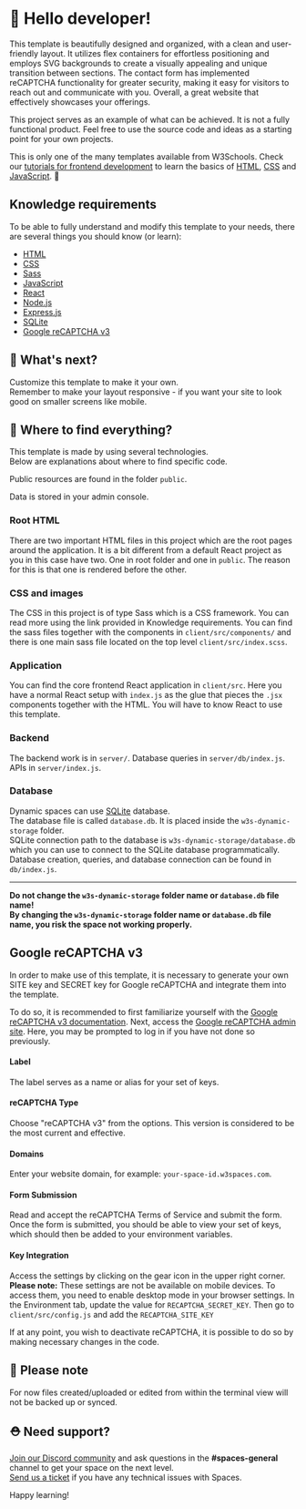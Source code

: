 # 👋 Hello developer!

This template is beautifully designed and organized, with a clean and user-friendly layout. It utilizes flex containers for effortless positioning and employs SVG backgrounds to create a visually appealing and unique transition between sections. The contact form has implemented reCAPTCHA functionality for greater security, making it easy for visitors to reach out and communicate with you. Overall, a great website that effectively showcases your offerings.

This project serves as an example of what can be achieved. It is not a fully functional product. Feel free to use the source code and ideas as a starting point for your own projects.

This is only one of the many templates available from W3Schools. Check our [tutorials for frontend development](https://www.w3schools.com/where_to_start.asp) to learn the basics of [HTML](https://www.w3schools.com/html/default.asp), [CSS](https://www.w3schools.com/css/default.asp) and [JavaScript](https://www.w3schools.com/js/default.asp). 🦄

## Knowledge requirements

To be able to fully understand and modify this template to your needs, there are several things you should know (or learn):

- [HTML](https://www.w3schools.com/html/default.asp)
- [CSS](https://www.w3schools.com/css/default.asp)
- [Sass](https://sass-lang.com/)
- [JavaScript](https://www.w3schools.com/js/default.asp)
- [React](https://reactjs.org/)
- [Node.js](https://www.w3schools.com/nodejs/default.asp)
- [Express.js](https://expressjs.com/)
- [SQLite](https://www.sqlite.org/docs.html)
- [Google reCAPTCHA v3](https://developers.google.com/recaptcha/docs/v3)

## 🔨 What's next?

Customize this template to make it your own.  
Remember to make your layout responsive - if you want your site to look good on smaller screens like mobile.

## 🎨 Where to find everything?

This template is made by using several technologies.  
Below are explanations about where to find specific code.

Public resources are found in the folder `public`.

Data is stored in your admin console.

### Root HTML

There are two important HTML files in this project which are the root pages around the application. It is a bit different from a default React project as you in this case have two. One in root folder and one in `public`. The reason for this is that one is rendered before the other.

### CSS and images

The CSS in this project is of type Sass which is a CSS framework. You can read more using the link provided in Knowledge requirements. You can find the sass files together with the components in `client/src/components/` and there is one main sass file located on the top level `client/src/index.scss`. 

### Application

You can find the core frontend React application in `client/src`. Here you have a normal React setup with `index.js` as the glue that pieces the `.jsx` components together with the HTML. You will have to know React to use this template.

### Backend

The backend work is in `server/`. 
Database queries in `server/db/index.js`.
APIs in `server/index.js`.

### Database

Dynamic spaces can use [SQLite](https://www.sqlite.org/docs.html) database.  
The database file is called `database.db`. It is placed inside the `w3s-dynamic-storage` folder.  
SQLite connection path to the database is `w3s-dynamic-storage/database.db` which you can use to connect to the SQLite database programmatically.   
Database creation, queries, and database connection can be found in `db/index.js`.

---  
**Do not change the `w3s-dynamic-storage` folder name or `database.db` file name!**  
**By changing the `w3s-dynamic-storage` folder name or `database.db` file name, you risk the space not working properly.**

## Google reCAPTCHA v3

In order to make use of this template, it is necessary to generate your own SITE key and SECRET key for Google reCAPTCHA and integrate them into the template.

To do so, it is recommended to first familiarize yourself with the [Google reCAPTCHA v3 documentation](https://developers.google.com/recaptcha/docs/v3). 
Next, access the [Google reCAPTCHA admin site](https://www.google.com/recaptcha/admin). Here, you may be prompted to log in if you have not done so previously.

#### Label

The label serves as a name or alias for your set of keys.

#### reCAPTCHA Type

Choose "reCAPTCHA v3" from the options. This version is considered to be the most current and effective.

#### Domains

Enter your website domain, for example: `your-space-id.w3spaces.com`.

#### Form Submission

Read and accept the reCAPTCHA Terms of Service and submit the form.
Once the form is submitted, you should be able to view your set of keys, which should then be added to your environment variables.

#### Key Integration

Access the settings by clicking on the gear icon in the upper right corner. 
**Please note:** These settings are not be available on mobile devices. To access them, you need to enable desktop mode in your browser settings.
In the Environment tab, update the value for `RECAPTCHA_SECRET_KEY`. Then go to `client/src/config.js` and add the `RECAPTCHA_SITE_KEY`

If at any point, you wish to deactivate reCAPTCHA, it is possible to do so by making necessary changes in the code.

## 🔨 Please note
For now files created/uploaded or edited from within the terminal view will not be backed up or synced. 

## ⛑ Need support?
[Join our Discord community](https://discord.gg/6Z7UaRbUQM) and ask questions in the **#spaces-general** channel to get your space on the next level.  
[Send us a ticket](https://support.w3schools.com/hc/en-gb) if you have any technical issues with Spaces.

Happy learning!